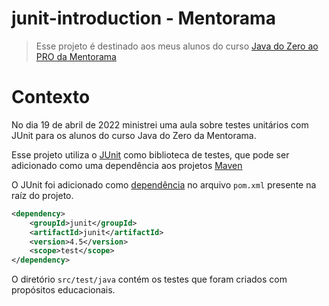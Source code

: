 # junit-introduction - Mentorama
> Esse projeto é destinado aos meus alunos do curso [Java do Zero ao PRO da Mentorama](https://mentorama.com.br/java-developer)

# Contexto
No dia 19 de abril de 2022 ministrei uma aula sobre testes unitários com JUnit para os alunos do curso Java do Zero da Mentorama.

Esse projeto utiliza o [JUnit](https://junit.org/junit5/) como biblioteca de testes, que pode ser adicionado como uma dependência aos projetos [Maven](https://maven.apache.org/)

O JUnit foi adicionado como [dependência](https://mvnrepository.com/artifact/junit/junit/4.5) no arquivo `pom.xml` presente na raíz do projeto.

```xml
<dependency>
    <groupId>junit</groupId>
    <artifactId>junit</artifactId>
    <version>4.5</version>
    <scope>test</scope>
</dependency>

```

O diretório `src/test/java` contém os testes que foram criados com propósitos educacionais.
